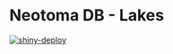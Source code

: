 # Neotoma DB - Lakes

[![shiny-deploy](https://github.com/flor14/shinyssd/actions/workflows/deploy-app.yaml/badge.svg)](https://github.com/flor14/shinyssd/actions/workflows/deploy-app.yaml)




